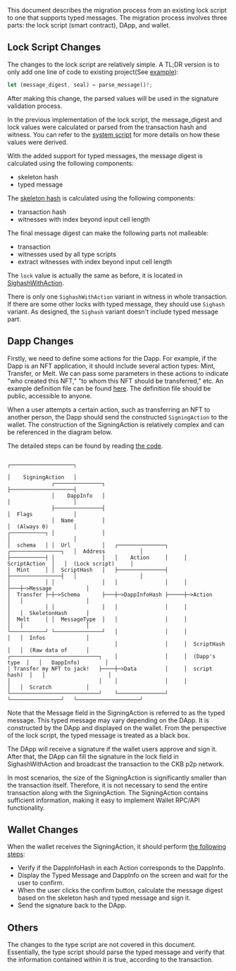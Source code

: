 
This document describes the migration process from an existing lock script to
one that supports typed messages. The migration process involves three parts:
the lock script (smart contract), DApp, and wallet.

## Lock Script Changes
The changes to the lock script are relatively simple. A TL;DR version is to only add one
line of code to existing project(See
[example](https://github.com/cryptape/ckb-typed-message-poc/blob/76676d0b229c914743b0204931b98f4c8e4e71e6/contracts/typed-message-lock-demo/src/entry.rs#L20)):
```Rust
let (message_digest, seal) = parse_message()?;
```
After making this change, the parsed values will be used in the signature
validation process.

In the previous implementation of the lock script, the message_digest and lock
values were calculated or parsed from the transaction hash and witness. You can
refer to the [system
script](https://github.com/nervosnetwork/ckb-system-scripts/blob/master/c/secp256k1_blake160_sighash_all.c)
for more details on how these values were derived.

With the added support for typed messages, the message digest is calculated using the following components:
- skeleton hash
- typed message

The [skeleton hash]((https://github.com/cryptape/ckb-typed-message-poc/blob/76676d0b229c914743b0204931b98f4c8e4e71e6/ckb-typed-message/src/lib.rs#L112)) is calculated using the following components:
- transaction hash
- witnesses with index beyond input cell length

The final message digest can make the following parts not malleable:
- transaction
- witnesses used by all type scripts
- extract witnesses with index beyond input cell length

The `lock` value is actually the same as before, it is located in
[SighashWithAction](https://github.com/XuJiandong/ckb-typed-message-poc/blob/24e764ed01c29cbf5be17225402f4847a6f50992/schemas/basic.mol#L28).

There is only one `SighashWithAction` variant in witness in whole transaction. If
there are some other locks with typed message, they should use `Sighash` variant.
As designed, the `Sighash` variant doesn't include typed message part.

## Dapp Changes

Firstly, we need to define some actions for the Dapp. For example, if the Dapp
is an NFT application, it should include several action types: Mint, Transfer,
or Melt. We can pass some parameters in these actions to indicate "who created
this NFT," "to whom this NFT should be transferred," etc. An example definition
file can be found
[here](https://github.com/cryptape/ckb-typed-message-poc/blob/main/schemas/spore.mol).
The definition file should be public, accessible to anyone.

When a user attempts a certain action, such as transferring an NFT to another
person, the Dapp should send the constructed `SigningAction` to the wallet. The
construction of the SigningAction is relatively complex and can be referenced in
the diagram below.

The detailed steps can be found by reading [the
code](https://github.com/cryptape/ckb-typed-message-poc/blob/main/dapp/src/tmTransferSpore.ts).

```
                                                                             ┌────────────────────┐
                                                                             │    SigningAction   │
              ┌───────────────┐                                              ├────────────────────┤
              │    DappInfo   │                                              │                    │
              ├───────────────┤                                              │  Flags             │
              │  Name         │                                              │  (Always 0)        │
┌───────────┐ │               │                                              │                    │
│  schema   │ │  Url          │   ┌───────────────┐     ┌────────────────┐   │  Address           │
├───────────┤ │               │   │    Action     │     │  ScriptAction  │   │  (Lock script)     │
│  Mint     │ │  ScriptHash   │   ├───────────────┤     ├────────────────┤   │                    │
│           │ │               │   │               │     │                ├───┼─>Message           │
│  Transfer ├─┼─>Schema       ├───┼─>DappInfoHash ├─────┼─>Action        │   │                    │
│           │ │               │   │               │     │                │   │  SkeletonHash      │
│  Melt     │ │  MessageType  │   │               │     │                │   │                    │
└───────────┘ └───────────────┘   │               │     │                │   │  Infos             │
                                  │               │     │  ScriptHash    │   │  (Raw data of      │
┌────────────────────────────┐    │               │     │  (Dapp's type  │   │   DappInfo)        │
│ Transfer my NFT to jack!   ├────┼─>Data         │     │  script hash)  │   │                    │
│                            │    │               │     │                │   │  Scratch           │
└────────────────────────────┘    └───────────────┘     └────────────────┘   └────────────────────┘
```

Note that the Message field in the SigningAction is referred to as the typed
message. This typed message may vary depending on the DApp. It is constructed by
the DApp and displayed on the wallet. From the perspective of the lock script,
the typed message is treated as a black box.


The DApp will receive a signature if the wallet users approve and sign it. After
that, the DApp can fill the signature in the lock field in SighashWithAction and
broadcast the transaction to the CKB p2p network.

In most scenarios, the size of the SigningAction is significantly smaller than
the transaction itself. Therefore, it is not necessary to send the entire
transaction along with the SigningAction. The SigningAction contains sufficient
information, making it easy to implement Wallet RPC/API functionality.

## Wallet Changes

When the wallet receives the SigningAction, it should perform [the following steps](https://github.com/cryptape/ckb-typed-message-poc/blob/main/dapp/src/tmWallet.ts):

- Verify if the DappInfoHash in each Action corresponds to the DappInfo.
- Display the Typed Message and DappInfo on the screen and wait for the user to confirm.
- When the user clicks the confirm button, calculate the message digest based on
  the skeleton hash and typed message and sign it.
- Send the signature back to the DApp.


## Others

The changes to the type script are not covered in this document. Essentially,
the type script should parse the typed message and verify that the information
contained within it is true, according to the transaction.
